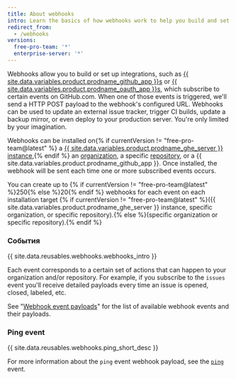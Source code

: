 ```yaml
---
title: About webhooks
intro: Learn the basics of how webhooks work to help you build and set up integrations.
redirect_from:
  - /webhooks
versions:
  free-pro-team: '*'
  enterprise-server: '*'
---
```




Webhooks allow you to build or set up integrations, such as [{{ site.data.variables.product.prodname_github_app }}s](/apps/building-github-apps/) or [{{ site.data.variables.product.prodname_oauth_app }}s](/apps/building-oauth-apps/), which subscribe to certain events on GitHub.com. When one of those events is triggered, we'll send a HTTP POST payload to the webhook's configured URL. Webhooks can be used to update an external issue tracker, trigger CI builds, update a backup mirror, or even deploy to your production server. You're only limited by your imagination.

Webhooks can be installed on{% if currentVersion != "free-pro-team@latest" %} a [{{ site.data.variables.product.prodname_ghe_server }} instance](/v3/enterprise-admin/global_webhooks/),{% endif %} an [organization][org-hooks], a specific [repository][repo-hooks], or a {{ site.data.variables.product.prodname_github_app }}. Once installed, the webhook will be sent each time one or more subscribed events occurs.

You can create up to {% if currentVersion != "free-pro-team@latest" %}250{% else %}20{% endif %} webhooks for each event on each installation target {% if currentVersion != "free-pro-team@latest" %}({{ site.data.variables.product.prodname_ghe_server }} instance, specific organization, or specific repository).{% else %}(specific organization or specific repository).{% endif %}

### События

{{ site.data.reusables.webhooks.webhooks_intro }}

Each event corresponds to a certain set of actions that can happen to your organization and/or repository. For example, if you subscribe to the `issues` event you'll receive detailed payloads every time an issue is opened, closed, labeled, etc.

See "[Webhook event payloads](/webhooks/event-payloads)" for the list of available webhook events and their payloads.

### Ping event

{{ site.data.reusables.webhooks.ping_short_desc }}

For more information about the `ping` event webhook payload, see the [`ping`](/webhooks/event-payloads/#ping) event.

[org-hooks]: /v3/orgs/hooks/
[repo-hooks]: /v3/repos/hooks/
